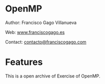 # OpenMP

Author: Francisco Gago Villanueva

Web: www.franciscogago.es

Contact: contacto@franciscogago.com

# Features

This is a open archive of Exercise of OpenMP.
